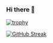 ### Hi there 👋

<!--
**bolaji2274/bolaji2274** is a ✨ _special_ ✨ repository because its `README.md` (this file) appears on your GitHub profile.
Vuejs, Nodejs, MySQL, JavaScript, Python
Here are some ideas to get you started:

- 🔭 I’m currently working on ... Terraform, Docker, Docker-Compose, Ansible
- -->
[![trophy](https://github-profile-trophy.vercel.app/?username=bolaji2274&theme=onedark)](https://github.com/ryo-ma/github-profile-trophy)

[![GitHub Streak](https://streak-stats.demolab.com?user=bolaji2274&theme=gruvbox-duo)](https://git.io/streak-stats)
 <!--
- 🌱 I’m currently learning ... Terraform, AWS, Ansible
-  
- 👯 I’m looking to collaborate on ... Te  
- 🤔 I’m looking for help with ...
- 💬 Ask me about ...  
- 📫 How to reach me: ...
- 😄 Pronouns: ...
- ⚡ Fun fact: ...
-->
